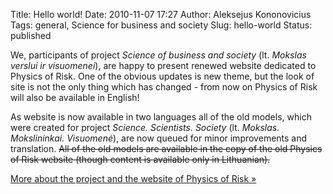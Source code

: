 Title: Hello world!
Date: 2010-11-07 17:27
Author: Aleksejus Kononovicius
Tags: general, Science for business and society
Slug: hello-world
Status: published

We,
participants of project *Science of business and society* (lt. *Mokslas
verslui ir visuomenei*), are happy to present renewed website dedicated
to Physics of Risk. One of the obvious updates is new theme, but the
look of site is not the only thing which has changed - from now on
Physics of Risk will also be available in English!

As website is now available in two languages all of the old models,
which were created for project *Science. Scientists. Society* (lt.
*Mokslas. Mokslininkai. Visuomenė*), are now queued for minor
improvements and translation. <del>All of the old models are available in the
copy
of the old Physics of Risk website (though content is available only in
Lithuanian).</del>

[More about the project and the website of Physics of Risk
»]({filename}/pages/about.md "About the project")
